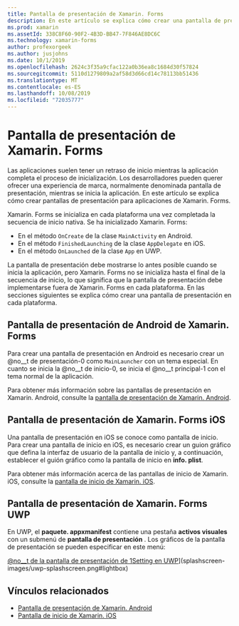 ```yaml
---
title: Pantalla de presentación de Xamarin. Forms
description: En este artículo se explica cómo crear una pantalla de presentación para una aplicación de Xamarin. Forms.
ms.prod: xamarin
ms.assetId: 338C8F60-90F2-4B3D-BB47-7F846AE8DC6C
ms.technology: xamarin-forms
author: profexorgeek
ms.author: jusjohns
ms.date: 10/1/2019
ms.openlocfilehash: 2624c3f35a9cfac122a0b36ea8c1684d30f57824
ms.sourcegitcommit: 5110d1279809a2af58d3d66cd14c78113bb51436
ms.translationtype: MT
ms.contentlocale: es-ES
ms.lasthandoff: 10/08/2019
ms.locfileid: "72035777"
---
```

# <a name="xamarinforms-splash-screen"></a>Pantalla de presentación de Xamarin. Forms

Las aplicaciones suelen tener un retraso de inicio mientras la aplicación completa el proceso de inicialización. Los desarrolladores pueden querer ofrecer una experiencia de marca, normalmente denominada pantalla de presentación, mientras se inicia la aplicación. En este artículo se explica cómo crear pantallas de presentación para aplicaciones de Xamarin. Forms.

Xamarin. Forms se inicializa en cada plataforma una vez completada la secuencia de inicio nativa. Se ha inicializado Xamarin. Forms:

- En el método `OnCreate` de la clase `MainActivity` en Android.
- En el método `FinishedLaunching` de la clase `AppDelegate` en iOS.
- En el método `OnLaunched` de la clase `App` en UWP.

La pantalla de presentación debe mostrarse lo antes posible cuando se inicia la aplicación, pero Xamarin. Forms no se inicializa hasta el final de la secuencia de inicio, lo que significa que la pantalla de presentación debe implementarse fuera de Xamarin. Forms en cada plataforma. En las secciones siguientes se explica cómo crear una pantalla de presentación en cada plataforma.

## <a name="xamarinforms-android-splash-screen"></a>Pantalla de presentación de Android de Xamarin. Forms

Para crear una pantalla de presentación en Android es necesario crear un @no__t de presentación-0 como `MainLauncher` con un tema especial. En cuanto se inicia la @no__t de inicio-0, se inicia el @no__t principal-1 con el tema normal de la aplicación.

Para obtener más información sobre las pantallas de presentación en Xamarin. Android, consulte la [pantalla de presentación de Xamarin. Android](~/android/user-interface/splash-screen.md).

## <a name="xamarinforms-ios-splash-screen"></a>Pantalla de presentación de Xamarin. Forms iOS

Una pantalla de presentación en iOS se conoce como pantalla de inicio. Para crear una pantalla de inicio en iOS, es necesario crear un guion gráfico que defina la interfaz de usuario de la pantalla de inicio y, a continuación, establecer el guión gráfico como la pantalla de inicio en **info. plist**.

Para obtener más información acerca de las pantallas de inicio de Xamarin. iOS, consulte la [pantalla de inicio de Xamarin. iOS](~/ios/app-fundamentals/images-icons/launch-screens.md).

## <a name="xamarinforms-uwp-splash-screen"></a>Pantalla de presentación de Xamarin. Forms UWP

En UWP, el **paquete. appxmanifest** contiene una pestaña **activos visuales** con un submenú de **pantalla de presentación** . Los gráficos de la pantalla de presentación se pueden especificar en este menú:

[@no__t de la pantalla de presentación de 1Setting en UWP](splashscreen-images/uwp-splashscreen-cropped.png)](splashscreen-images/uwp-splashscreen.png#lightbox)

## <a name="related-links"></a>Vínculos relacionados

- [Pantalla de presentación de Xamarin. Android](~/android/user-interface/splash-screen.md)
- [Pantalla de inicio de Xamarin. iOS](~/ios/app-fundamentals/images-icons/launch-screens.md)
